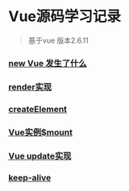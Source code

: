 # Vue源码学习记录
> 基于vue 版本2.6.11

### [new Vue 发生了什么](https://github.com/leefinder/vue-analysis-sbs/tree/master/newVue%E5%8F%91%E7%94%9F%E4%BA%86%E4%BB%80%E4%B9%88)

### [render实现](https://github.com/leefinder/vue-analysis-sbs/tree/master/render)

### [createElement](https://github.com/leefinder/vue-analysis-sbs/tree/master/createElement)

### [Vue实例$mount](https://github.com/leefinder/vue-analysis-sbs/tree/master/Vue%E5%AE%9E%E4%BE%8B%24mount)

### [Vue update实现](https://github.com/leefinder/vue-analysis-sbs/tree/master/update)

### [keep-alive](https://github.com/leefinder/vue-analysis-sbs/tree/master/keep-alive)

